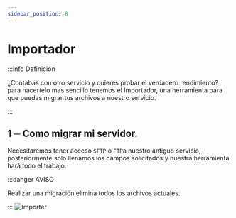 ```yaml
---
sidebar_position: 8
---
```


# Importador
:::info Definición

¿Contabas con otro servicio y quieres probar el verdadero rendimiento? para hacertelo mas sencillo tenemos el Importador, una herramienta para que puedas migrar tus archivos a nuestro servicio.

:::

## 1 ─ Como migrar mi servidor.
Necesitaremos tener acceso `SFTP` o `FTP`a nuestro antiguo servicio, posteriormente solo llenamos los campos solicitados y nuestra herramienta hará todo el trabajo.

:::danger AVISO

Realizar una migración elimina todos los archivos actuales.

:::
![Importer](/img/importer.png)

